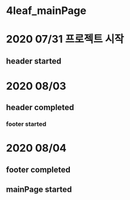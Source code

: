 # 4leaf_mainPage


# 2020 07/31 프로젝트 시작
 ## header started

# 2020 08/03
 ## header completed 
 ### footer started


# 2020 08/04
 ## footer completed
 ## mainPage started